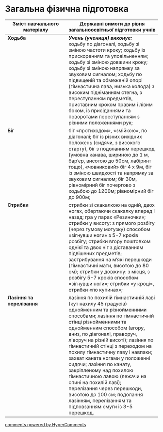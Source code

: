 <div id="hypercomments_widget" class="js-hypercomments-widget invisible"></div>

# Загальна фізична підготовка

<table>
  <tr>
    <td width="40%" align="center"><b>Зміст навчального матеріалу</b></td>
    <td width="60%" align="center"><b>Державні вимоги до рівня загальноосвітньої підготовки учнів</b></td>
  </tr>
<tbody>
  <tr>
    <td width="40%" style="vertical-align:top !important;">
    <b>Ходьба</b></td>
    <td width="60%" style="vertical-align:top !important;">
    <i><b>Учень (учениця) виконує:</b></i><br>
    ходьбу по діагоналі, ходьбу зі зміною частоти кроку; ходьбу із прискоренням та уповільненням; ходьбу зі зміною довжини кроку; ходьбу зі зміною напрямку за звуковим сигналом; ходьбу по підвищеній та обмеженій опорі (гімнастична лава, низька колода) з високим підніманням стегна, з переступанням предметів, приставним кроком правим і лівим боком, із присіданнями та поворотами переступанням з різними положеннями рук;
    </td>
  </tr>
  <tr>
    <td width="40%" style="vertical-align:top !important;">
    <b>Біг</b></td>
    <td width="60%" style="vertical-align:top !important;">
    біг «протиходом», «змійкою», по діагоналі; біг із різних вихідних положень (сидячи, з високого старту), біг з подоланням перешкод (умовна канава, шириною до 1 м, бар’єр, висотою до 50см, лабіринт тощо), «човниковий» біг 4 х 9м, біг із зміною швидкості та напрямку за звуковим сигналом; біг 30м, рівномірний біг  почергово з ходьбою до 1200м; рівномірний біг до 900м;
    </td>
  </tr>
  <tr>
    <td width="40%" style="vertical-align:top !important;">
    <b>Стрибки</b></td>
    <td width="60%" style="vertical-align:top !important;">
    стрибки зі скакалкою на одній, двох ногах, обертаючи скакалку вперед і назад; гра у парах «Резиночки»; стрибки у висоту: з прямого розбігу (через гумову мотузку) способом «зігнувши ноги» з 5-7 кроків розбігу; стрибки вгору поштовхом однієї та двох ніг з діставанням підвішених предметів; застрибування на м’які перешкоди (гімнастичні мати, висотою до 80 см); стрибки у довжину: з місця, з розбігу 5-7 кроків способом «зігнувши ноги»; стрибки «у кроці», стрибки «по купинах»;
    </td>
  </tr>
  <tr>
    <td width="40%" style="vertical-align:top !important;">
    <b>Лазіння та перелізання</b></td>
    <td width="60%" style="vertical-align:top !important;">
    лазіння по похилій гімнастичній лаві (кут нахилу 45 градусів) однойменним та різнойменними способами; лазіння по гімнастичній стінці різнойменними та однойменним способом (вгору, вниз, по діагоналі, праворуч, ліворуч на різній висоті); лазіння по гімнастичній стінці з переходом на похилу гімнастичну лаву і навпаки; захват каната ногами у положенні сидячи; лазіння по канату, закріпленому над похилою гімнастичною лавою (лежачи на спині на похилій лаві);<br>
    перелізання через перешкоди, висотою до 100 см; подолання лазінням, перелізанням та підповзанням смуги із 3-5 перешкод.
    </td>
  </tr>
</tbody>
</table>

<div class="js-hypercomments-container">
<a href="http://hypercomments.com" class="hc-link" title="comments widget">comments powered by HyperComments</a>
</div>